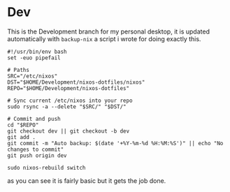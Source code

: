# Dev

This is the Development branch for my personal desktop, it is updated 
automatically with `backup-nix` a script i wrote for doing exactly this.

```
#!/usr/bin/env bash
set -euo pipefail

# Paths
SRC="/etc/nixos"
DST="$HOME/Development/nixos-dotfiles/nixos"
REPO="$HOME/Development/nixos-dotfiles"

# Sync current /etc/nixos into your repo
sudo rsync -a --delete "$SRC/" "$DST/"

# Commit and push
cd "$REPO"
git checkout dev || git checkout -b dev
git add .
git commit -m "Auto backup: $(date '+%Y-%m-%d %H:%M:%S')" || echo "No changes to commit"
git push origin dev

sudo nixos-rebuild switch
```

as you can see it is fairly basic but it gets the job done.
